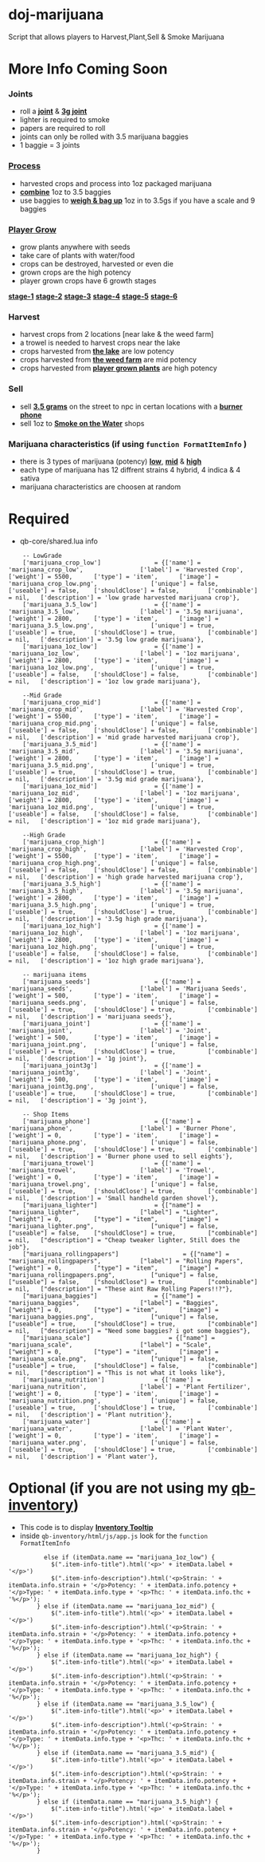 # doj-marijuana

Script that allows players to Harvest,Plant,Sell & Smoke Marijuana

# More Info Coming Soon

### Joints
- roll a **[joint](https://streamable.com/dcw13v)** & **[3g joint](https://streamable.com/z2n3bw)**
- lighter is required to smoke
- papers are required to roll
- joints can only be rolled with 3.5 marijuana baggies
- 1 baggie = 3 joints

### **[Process](https://streamable.com/pjp8pf)**
- harvested crops and process into 1oz packaged marijuana
- **[combine](https://streamable.com/l6lvbc)** 1oz to 3.5 baggies
- use baggies to **[weigh & bag up](https://streamable.com/gh2cva)** 1oz in to 3.5gs if you have a scale and 9 baggies

### **[Player Grow](https://streamable.com/ec6ukb)**
- grow plants anywhere with seeds
- take care of plants with water/food
- crops can be destroyed, harvested or even die
- grown crops are the high potency
- player grown crops have 6 growth stages

**[stage-1](https://i.imgur.com/bbOtecx.jpg)**
**[stage-2](https://i.imgur.com/kfKVVM2.jpg)**
**[stage-3](https://i.imgur.com/rdWYLun.jpg)**
**[stage-4](https://i.imgur.com/qlua3Se.jpg)**
**[stage-5](https://i.imgur.com/Ranvuh4.jpg)**
**[stage-6](https://i.imgur.com/yL2mMP7.jpg)**


### Harvest
- harvest crops from 2 locations [near lake & the weed farm]
- a trowel is needed to harvest crops near the lake
- crops harvested from **[the lake](https://streamable.com/luzk8a)** are low potency
- crops harvested from **[the weed farm](https://streamable.com/jvpu37)** are mid potency
- crops harvested from **[player grown plants](https://streamable.com/4qdf3t)** are high potency

### Sell
- sell **[3.5 grams](https://streamable.com/afe4ta)** on the street to npc in certan locations with a **[burner phone](https://streamable.com/qhz86v)**
- sell 1oz to **[Smoke on the Water](https://streamable.com/eryvdi)** shops

### Marijuana characteristics (if using ```function FormatItemInfo``` )
- there is 3 types of marijuana (potency) **[low](https://i.imgur.com/i2UQvD2.png)**, **[mid](https://i.imgur.com/gPmcPXf.png)** & **[high](https://i.imgur.com/ohEUFC0.png)**
- each type of marijuana has 12 diffrent strains 4 hybrid, 4 indica & 4 sativa
- marijuana characteristics are choosen at random  

# Required
- qb-core/shared.lua info
```
	-- LowGrade
	['marijuana_crop_low'] 			 	 = {['name'] = 'marijuana_crop_low', 				['label'] = 'Harvested Crop', 			['weight'] = 5500, 		['type'] = 'item', 		['image'] = 'marijuana_crop_low.png', 				['unique'] = false,    	['useable'] = false,    ['shouldClose'] = false,	   	['combinable'] = nil,   ['description'] = 'low grade harvested marijuana crop'},	
	['marijuana_3.5_low'] 			 	 = {['name'] = 'marijuana_3.5_low', 				['label'] = '3.5g marijuana', 			['weight'] = 2800, 		['type'] = 'item', 		['image'] = 'marijuana_3.5_low.png', 				['unique'] = true,    	['useable'] = true,     ['shouldClose'] = true,	   		['combinable'] = nil,   ['description'] = '3.5g low grade marijuana'},	
	['marijuana_1oz_low'] 			 	 = {['name'] = 'marijuana_1oz_low', 				['label'] = '1oz marijuana', 			['weight'] = 2800, 		['type'] = 'item', 		['image'] = 'marijuana_1oz_low.png', 				['unique'] = true,    	['useable'] = false,    ['shouldClose'] = false,	   	['combinable'] = nil,   ['description'] = '1oz low grade marijuana'},	
	
	--Mid Grade
	['marijuana_crop_mid'] 		 	 	 = {['name'] = 'marijuana_crop_mid', 				['label'] = 'Harvested Crop', 			['weight'] = 5500, 		['type'] = 'item', 		['image'] = 'marijuana_crop_mid.png', 				['unique'] = false,    	['useable'] = false,    ['shouldClose'] = false,	   	['combinable'] = nil,   ['description'] = 'mid grade harvested marijuana crop'},	
	['marijuana_3.5_mid'] 		 	 	 = {['name'] = 'marijuana_3.5_mid', 				['label'] = '3.5g marijuana', 			['weight'] = 2800, 		['type'] = 'item', 		['image'] = 'marijuana_3.5_mid.png', 				['unique'] = true,    	['useable'] = true,     ['shouldClose'] = true,	   		['combinable'] = nil,   ['description'] = '3.5g mid grade marijuana'},	
	['marijuana_1oz_mid'] 		 	 	 = {['name'] = 'marijuana_1oz_mid', 				['label'] = '1oz marijuana', 			['weight'] = 2800, 		['type'] = 'item', 		['image'] = 'marijuana_1oz_mid.png', 				['unique'] = true,    	['useable'] = false,    ['shouldClose'] = false,	   	['combinable'] = nil,   ['description'] = '1oz mid grade marijuana'},	
	
	--High Grade
	['marijuana_crop_high'] 		 	 = {['name'] = 'marijuana_crop_high', 				['label'] = 'Harvested Crop', 			['weight'] = 5500, 		['type'] = 'item', 		['image'] = 'marijuana_crop_high.png', 				['unique'] = false,    	['useable'] = false,    ['shouldClose'] = false,	   	['combinable'] = nil,   ['description'] = 'high grade harvested marijuana crop'},	
	['marijuana_3.5_high'] 		 	 	 = {['name'] = 'marijuana_3.5_high', 				['label'] = '3.5g marijuana', 			['weight'] = 2800, 		['type'] = 'item', 		['image'] = 'marijuana_3.5_high.png', 				['unique'] = true,    	['useable'] = true,     ['shouldClose'] = true,	   		['combinable'] = nil,   ['description'] = '3.5g high grade marijuana'},	
	['marijuana_1oz_high'] 		 	 	 = {['name'] = 'marijuana_1oz_high', 				['label'] = '1oz marijuana', 			['weight'] = 2800, 		['type'] = 'item', 		['image'] = 'marijuana_1oz_high.png', 				['unique'] = true,    	['useable'] = false,    ['shouldClose'] = false,	   	['combinable'] = nil,   ['description'] = '1oz high grade marijuana'},	
	
	-- marijuana items
	['marijuana_seeds'] 			 	 = {['name'] = 'marijuana_seeds', 					['label'] = 'Marijuana Seeds', 			['weight'] = 500, 		['type'] = 'item', 		['image'] = 'marijuana_seeds.png', 					['unique'] = false,    	['useable'] = true, 	['shouldClose'] = true,	   		['combinable'] = nil,   ['description'] = 'marijuana seeds'},	
	['marijuana_joint'] 			 	 = {['name'] = 'marijuana_joint', 					['label'] = 'Joint', 					['weight'] = 500, 		['type'] = 'item', 		['image'] = 'marijuana_joint.png', 					['unique'] = false,    	['useable'] = true, 	['shouldClose'] = true,	   		['combinable'] = nil,   ['description'] = '1g joint'},	
	['marijuana_joint3g'] 			 	 = {['name'] = 'marijuana_joint3g', 				['label'] = 'Joint', 			    	['weight'] = 500, 		['type'] = 'item', 		['image'] = 'marijuana_joint3g.png', 				['unique'] = false,    	['useable'] = true, 	['shouldClose'] = true,	   		['combinable'] = nil,   ['description'] = '3g joint'},	
	
	-- Shop Items
	['marijuana_phone'] 			 	 = {['name'] = 'marijuana_phone', 					['label'] = 'Burner Phone', 			['weight'] = 0, 		['type'] = 'item', 		['image'] = 'marijuana_phone.png', 					['unique'] = false,    	['useable'] = true, 	['shouldClose'] = true,	   		['combinable'] = nil,   ['description'] = 'Burner phone used to sell eights'},	
	['marijuana_trowel'] 			 	 = {['name'] = 'marijuana_trowel', 			  		['label'] = 'Trowel', 					['weight'] = 0, 		['type'] = 'item', 		['image'] = 'marijuana_trowel.png', 				['unique'] = false,    	['useable'] = true, 	['shouldClose'] = true,	   		['combinable'] = nil,   ['description'] = 'Small handheld garden shovel'},
	["marijuana_lighter"] 		 	 	 = {["name"] = "marijuana_lighter", 				["label"] = "Lighter", 					["weight"] = 0, 	    ["type"] = "item", 		["image"] = "marijuana_lighter.png", 				["unique"] = false, 	["useable"] = false, 	["shouldClose"] = true,    		["combinable"] = nil,   ["description"] = "Cheap tweaker lighter, Still does the job"},
	["marijuana_rollingpapers"] 		         = {["name"] = "marijuana_rollingpapers", 			["label"] = "Rolling Papers", 			["weight"] = 0, 	    ["type"] = "item", 		["image"] = "marijuana_rollingpapers.png", 			["unique"] = false, 	["useable"] = false, 	["shouldClose"] = true,    		["combinable"] = nil,   ["description"] = "These aint Raw Rolling Papers!!?"},
	["marijuana_baggies"] 		 	 	 = {["name"] = "marijuana_baggies", 				["label"] = "Baggies", 					["weight"] = 0, 	    ["type"] = "item", 		["image"] = "marijuana_baggies.png", 				["unique"] = false, 	["useable"] = true, 	["shouldClose"] = true,    		["combinable"] = nil,   ["description"] = "Need some baggies? i got some baggies"},
	["marijuana_scale"] 		 	         = {["name"] = "marijuana_scale", 					["label"] = "Scale", 					["weight"] = 0, 	    ["type"] = "item", 		["image"] = "marijuana_scale.png", 					["unique"] = false, 	["useable"] = true, 	["shouldClose"] = false,   		["combinable"] = nil,   ["description"] = "This is not what it looks like"},
	['marijuana_nutrition'] 			 = {['name'] = 'marijuana_nutrition', 			    ['label'] = 'Plant Fertilizer', 		['weight'] = 0, 		['type'] = 'item', 		['image'] = 'marijuana_nutrition.png', 				['unique'] = false, 	['useable'] = true, 	['shouldClose'] = true,	  		['combinable'] = nil,   ['description'] = 'Plant nutrition'},
	['marijuana_water'] 			 	 = {['name'] = 'marijuana_water', 			    	['label'] = 'Plant Water', 				['weight'] = 0, 		['type'] = 'item', 		['image'] = 'marijuana_water.png', 					['unique'] = false, 	['useable'] = true, 	['shouldClose'] = true,	  		['combinable'] = nil,   ['description'] = 'Plant water'},

```

# Optional (if you are not using my **[qb-inventory](https://github.com/dojwun/qb-inventory)**)
- This code is to display **[Inventory Tooltip](https://i.imgur.com/ohEUFC0.png)** 
- inside ```qb-inventory/html/js/app.js``` look for the ```function FormatItemInfo```
```
          else if (itemData.name == "marijuana_1oz_low") {
            $(".item-info-title").html('<p>' + itemData.label + '</p>')
            $(".item-info-description").html('<p>Strain: ' + itemData.info.strain + '</p>Potency: ' + itemData.info.potency + '</p>Type: ' + itemData.info.type + '<p>Thc: ' + itemData.info.thc + '%</p>');
        } else if (itemData.name == "marijuana_1oz_mid") {
            $(".item-info-title").html('<p>' + itemData.label + '</p>')
            $(".item-info-description").html('<p>Strain: ' + itemData.info.strain + '</p>Potency: ' + itemData.info.potency + '</p>Type: ' + itemData.info.type + '<p>Thc: ' + itemData.info.thc + '%</p>');
        } else if (itemData.name == "marijuana_1oz_high") {
            $(".item-info-title").html('<p>' + itemData.label + '</p>')
            $(".item-info-description").html('<p>Strain: ' + itemData.info.strain + '</p>Potency: ' + itemData.info.potency + '</p>Type: ' + itemData.info.type + '<p>Thc: ' + itemData.info.thc + '%</p>');
        } else if (itemData.name == "marijuana_3.5_low") {
            $(".item-info-title").html('<p>' + itemData.label + '</p>')
            $(".item-info-description").html('<p>Strain: ' + itemData.info.strain + '</p>Potency: ' + itemData.info.potency + '</p>Type: ' + itemData.info.type + '<p>Thc: ' + itemData.info.thc + '%</p>');
        } else if (itemData.name == "marijuana_3.5_mid") {
            $(".item-info-title").html('<p>' + itemData.label + '</p>')
            $(".item-info-description").html('<p>Strain: ' + itemData.info.strain + '</p>Potency: ' + itemData.info.potency + '</p>Type: ' + itemData.info.type + '<p>Thc: ' + itemData.info.thc + '%</p>');
        } else if (itemData.name == "marijuana_3.5_high") {
            $(".item-info-title").html('<p>' + itemData.label + '</p>')
            $(".item-info-description").html('<p>Strain: ' + itemData.info.strain + '</p>Potency: ' + itemData.info.potency + '</p>Type: ' + itemData.info.type + '<p>Thc: ' + itemData.info.thc + '%</p>');
        } 
```

